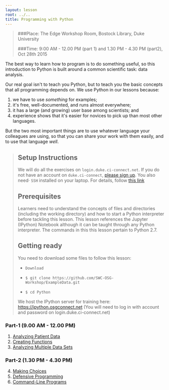 ```yaml
---
layout: lesson
root: ../..
title: Programming with Python
---
```



>
>###Place: The Edge Workshop Room, Bostock Library, Duke University
>
>###Time: 9:00 AM - 12.00 PM (part 1) and 1.30 PM - 4.30 PM (part2), Oct 28th 2015
>



The best way to learn how to program is to do something useful,
so this introduction to Python is built around a common scientific task:
data analysis.

Our real goal isn't to teach you Python,
but to teach you the basic concepts that all programming depends on.
We use Python in our lessons because:

1.  we have to use *something* for examples;
2.  it's free, well-documented, and runs almost everywhere;
3.  it has a large (and growing) user base among scientists; and
4.  experience shows that it's easier for novices to pick up than most other languages.

But the two most important things are
to use whatever language your colleagues are using,
so that you can share your work with them easily,
and to use that language *well*.

> ## Setup Instructions
> We will do all the exercises on `login.duke.ci-connect.net`.  If you do not have an account on
> `duke.ci-connect`, [please sign up](https://duke.ci-connect.net/signup). You also need⋅
`SSH` installed on your laptop.  For details, follow [this link](http://swc-osg-workshop.github.io/2015-10-27-duke/setup.html)
>
> ## Prerequisites
> Learners need to understand the concepts of files and directories
> (including the working directory) and how to start a Python
> interpreter before tackling this lesson. This lesson references the Jupyter (IPython)
> Notebook although it can be taught through any Python interpreter. The commands in this
> this lesson pertain to Python 2.7.
>
> ## Getting ready
> You need to download some files to follow this lesson:
> *     Download 
> *     $ git clone https://github.com/SWC-OSG-Workshop/ExampleData.git
> *     $ cd Python
>
> We host the IPython server for training here: https://ipython.osgconnect.net
> (You will need to log in with account and password on login.duke.ci-connect.net)

<div class="toc" markdown="1">

### Part-1 (9.00 AM - 12.00 PM)
1.  [Analyzing Patient Data](01-numpy.html)
2.  [Creating Functions](02-func.html)
3.  [Analyzing Multiple Data Sets](03-loop.html)

### Part-2 (1.30 PM - 4.30 PM) 
4.  [Making Choices](04-cond.html)
5.  [Defensive Programming](05-defensive.html)
6.  [Command-Line Programs](06-cmdline.html)

</div>
